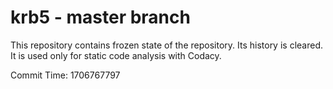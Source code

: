 # krb5 - master branch

This repository contains frozen state of the repository.
Its history is cleared. It is used only for static code
analysis with Codacy.

Commit Time: 1706767797